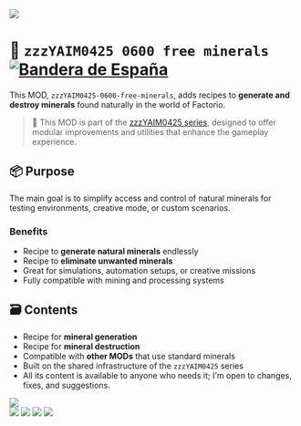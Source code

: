 ![](https://raw.githubusercontent.com/yaim0425/zzzYAIM0425-0600-free-minerals/main/thumbnail.png)

# 🧱 `zzzYAIM0425 0600 free minerals` [![Bandera de España](https://flagcdn.com/20x15/es.png)](https://github.com/yaim0425/zzzYAIM0425-0600-free-minerals/blob/main/Doc/README.md)

This MOD, `zzzYAIM0425-0600-free-minerals`, adds recipes to **generate and destroy minerals** found naturally in the world of Factorio.

> 🧩 This MOD is part of the [zzzYAIM0425 series](https://github.com/yaim0425), designed to offer modular improvements and utilities that enhance the gameplay experience.

## 📦 Purpose

The main goal is to simplify access and control of natural minerals for testing environments, creative mode, or custom scenarios.

### Benefits

- Recipe to **generate natural minerals** endlessly  
- Recipe to **eliminate unwanted minerals**  
- Great for simulations, automation setups, or creative missions  
- Fully compatible with mining and processing systems  

## 🗃️ Contents

- Recipe for **mineral generation**  
- Recipe for **mineral destruction**  
- Compatible with **other MODs** that use standard minerals  
- Built on the shared infrastructure of the `zzzYAIM0425` series  
- All its content is available to anyone who needs it; I'm open to changes, fixes, and suggestions.

![](https://raw.githubusercontent.com/yaim0425/zzzYAIM0425-0600-free-minerals/main/Doc/base/Screenshot%20(1).png)  
![](https://raw.githubusercontent.com/yaim0425/zzzYAIM0425-0600-free-minerals/main/Doc/base/Screenshot%20(2).png)
![](https://raw.githubusercontent.com/yaim0425/zzzYAIM0425-0600-free-minerals/main/Doc/base/Screenshot%20(3).png)
![](https://raw.githubusercontent.com/yaim0425/zzzYAIM0425-0600-free-minerals/main/Doc/base/Screenshot%20(4).png)
![](https://raw.githubusercontent.com/yaim0425/zzzYAIM0425-0600-free-minerals/main/Doc/base/Screenshot%20(5).png)
